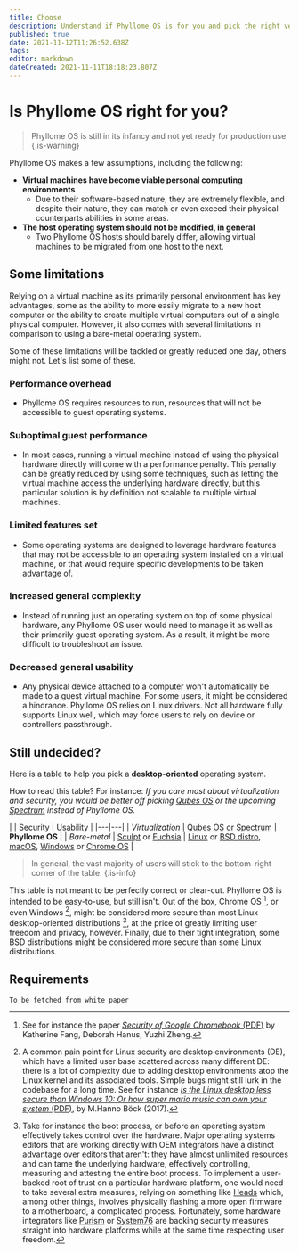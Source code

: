 ```yaml
---
title: Choose
description: Understand if Phyllome OS is for you and pick the right version
published: true
date: 2021-11-12T11:26:52.638Z
tags: 
editor: markdown
dateCreated: 2021-11-11T18:18:23.807Z
---
```


# Is Phyllome OS right for you?

> Phyllome OS is still in its infancy and not yet ready for production use
{.is-warning}

Phyllome OS makes a few assumptions, including the following: 

* **Virtual machines have become viable personal computing environments** 
	* Due to their software-based nature, they are extremely flexible, and despite their nature, they can match or even exceed their physical counterparts abilities in some areas. 
* **The host operating system should not be modified, in general**
	* Two Phyllome OS hosts should barely differ, allowing virtual machines to be migrated from one host to the next.

## Some limitations

Relying on a virtual machine as its primarily personal environment has key advantages, some as the ability to more easily migrate to a new host computer or the ability to create multiple virtual computers out of a single physical computer. However, it also comes with several limitations in comparison to using a bare-metal operating system. 

Some of these limitations will be tackled or greatly reduced one day, others might not. Let's list some of these. 

### Performance overhead

* Phyllome OS requires resources to run, resources that will not be accessible to guest operating systems.

### Suboptimal guest performance

* In most cases, running a virtual machine instead of using the physical hardware directly will come with a performance penalty. This penalty can be greatly reduced by using some techniques, such as letting the virtual machine access the underlying hardware directly, but this particular solution is by definition not scalable to multiple virtual machines.

### Limited features set

* Some operating systems are designed to leverage hardware features that may not be accessible to an operating system installed on a virtual machine, or that would require specific developments to be taken advantage of. 

### Increased general complexity

* Instead of running just an operating system on top of some physical hardware, any Phyllome OS user would need to manage it as well as their primarily guest operating system. As a result, it might be more difficult to troubleshoot an issue. 

### Decreased general usability

* Any physical device attached to a computer won't automatically be made to a guest virtual machine. For some users, it might be considered a hindrance. Phyllome OS relies on Linux drivers. Not all hardware fully supports Linux well, which may force users to rely on device or controllers passthrough. 

## Still undecided?

Here is a table to help you pick a **desktop-oriented** operating system. 

How to read this table? For instance: *If you care most about virtualization and security, you would be better off picking [Qubes OS](https://www.qubes-os.org/) or the upcoming [Spectrum](https://spectrum-os.org/) instead of Phyllome OS.*

|  | Security | Usability | 
|---|---|
| *Virtualization* | [Qubes OS](https://www.qubes-os.org/) or [Spectrum](https://spectrum-os.org/) | **Phyllome OS** | 
| *Bare-metal* | [Sculpt](https://en.wikipedia.org/wiki/Genode#Sculpt) or [Fuchsia](https://en.wikipedia.org/wiki/Fuchsia_(operating_system)) | [Linux](https://en.wikipedia.org/wiki/List_of_Linux_distributions) or [BSD distro](https://en.wikipedia.org/wiki/List_of_BSD_operating_systems), [macOS](https://en.wikipedia.org/wiki/MacOS), [Windows](https://en.wikipedia.org/wiki/Microsoft_Windows) or [Chrome OS](https://en.wikipedia.org/wiki/Chrome_OS) | 

> In general, the vast majority of users will stick to the bottom-right corner of the table. 
{.is-info}

This table is not meant to be perfectly correct or clear-cut. Phyllome OS is intended to be easy-to-use, but still isn't. Out of the box, Chrome OS [^1], or even Windows [^2], might be considered  more secure than most Linux desktop-oriented distributions [^3], at the price of greatly limiting user freedom and privacy, however. Finally, due to their tight integration, some BSD distributions might be considered more secure than some Linux distributions.

[^1]: See for instance the paper [*Security of Google Chromebook* (PDF)](http://dhanus.mit.edu/docs/ChromeOSSecurity.pdf) by Katherine Fang, Deborah Hanus, Yuzhi Zheng. 

[^2]: A common pain point for Linux security are desktop environments (DE), which have a limited user base scattered across many different DE: there is a lot of complexity due to adding desktop environments atop the Linux kernel and its associated tools. Simple bugs might still lurk in the codebase for a long time. See for instance [*Is the Linux desktop less secure than Windows 10: Or how super mario music can own your system* (PDF)](https://archive.fosdem.org/2017/schedule/event/linux_desktop_versus_windows10/attachments/slides/1730/export/events/attachments/linux_desktop_versus_windows10/slides/1730/fosdem_linux_desktop_security.pdf), by M.Hanno Böck (2017).

[^3]: Take for instance the boot process, or before an operating system effectively takes control over the hardware. Major operating systems editors that are working directly with OEM integrators have a distinct advantage over editors that aren't: they have almost unlimited resources and can tame the underlying hardware, effectively controlling, measuring and attesting the entire boot process. To implement a user-backed root of trust on a particular hardware platform, one would need to take several extra measures, relying on something like [Heads](https://github.com/osresearch/heads) which, among other things, involves physically flashing a more open firmware to a motherboard, a complicated process. Fortunately, some hardware integrators like [Purism](https://puri.sm/) or [System76](https://system76.com/) are backing security measures straight into hardware platforms while at the same time respecting user freedom. 

## Requirements

`To be fetched from white paper`
